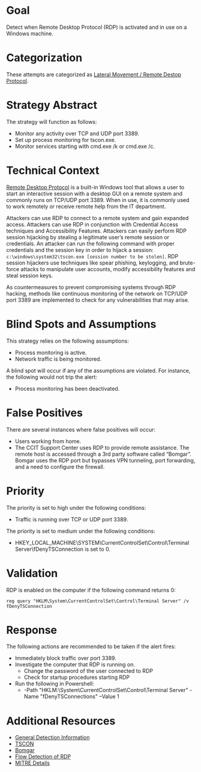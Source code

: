 # Goal
Detect when Remote Desktop Protocol (RDP) is activated and in use on a Windows machine.

# Categorization
These attempts are categorized as [Lateral Movement / Remote Destop Protocol](https://attack.mitre.org/techniques/T1076/).

# Strategy Abstract
The strategy will function as follows:

* Monitor any activity over TCP and UDP port 3389.
* Set up process monitoring for tscon.exe.
* Monitor services starting with cmd.exe /k or cmd.exe /c.

# Technical Context
[Remote Desktop Protocol](https://docs.microsoft.com/en-us/windows/desktop/termserv/remote-desktop-protocol) is a built-in Windows tool that allows a user to start an interactive session with a desktop GUI on a remote system and commonly runs on TCP/UDP port 3389. When in use, it is commonly used to work remotely or receive remote help from the IT department. 

Attackers can use RDP to connect to a remote system and gain expanded access. Attackers can use RDP in conjunction with Credential Access techniques and Accessibility Features. Attackers can easily perform RDP session hijacking by stealing a legitimate user’s remote session or credentials. An attacker can run the following command with proper credentials and the session key in order to hijack a session: ```c:\windows\system32\tscon.exe [session number to be stolen]```. RDP session hijackers use techniques like spear phishing, keylogging, and brute-force attacks to manipulate user accounts, modify accessibility features and steal session keys. 

As countermeasures to prevent compromising systems through RDP hacking, methods like continuous monitoring of the network on TCP/UDP port 3389 are implemented to check for any vulnerabilities that may arise. 


# Blind Spots and Assumptions
This strategy relies on the following assumptions:

* Process monitoring is active.
* Network traffic is being monitored.

A blind spot will occur if any of the assumptions are violated. For instance, the following would not trip the alert:

* Process monitoring has been deactivated.

# False Positives
There are several instances where false positives will occur:

* Users working from home.
* The CCIT Support Center uses RDP to provide remote assistance. The remote host is accessed through a 3rd party software called “Bomgar”. Bomgar uses the RDP port but bypasses VPN tunneling, port forwarding, and a need to configure the firewall. 

# Priority
The priority is set to high under the following conditions:

* Traffic is running over TCP or UDP port 3389.

The priority is set to medium under the following conditions:

* HKEY_LOCAL_MACHINE\SYSTEM\CurrentControlSet\Control\Terminal Server\fDenyTSConnection is set to 0.

# Validation
RDP is enabled on the computer if the following command returns 0:

```
reg query "HKLM\System\CurrentControlSet\Control\Terminal Server" /v fDenyTSConnection 
```

# Response
The following actions are recommended to be taken if the alert fires:

* Immediately block traffic over port 3389.
* Investigate the computer that RDP is running on.
  * Change the password of the user connected to RDP
  * Check for startup procedures starting RDP
* Run the following in Powershell:
  * -Path "HKLM:\System\CurrentControlSet\Control\Terminal Server" -Name "fDenyTSConnections" –Value 1

# Additional Resources
* [General Detection Information](https://www.novetta.com/2015/03/advanced-methods-to-detect-advanced-cyber-attacks-rdp-keyboard-layout/)
* [TSCON](https://docs.microsoft.com/en-us/windows-server/administration/windows-commands/tscon)
* [Bomgar](https://www.bomgar.com/remote-support/features/remote-desktop-protocol-rdp)
* [Flow Detection of RDP](https://is.muni.cz/repo/1112279/Flow-based_detection_of_RDP_brute_force-attacks.pdf)
* [MITRE Details](https://attack.mitre.org/techniques/T1076/)
